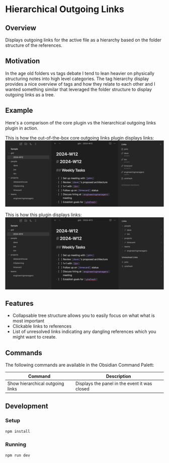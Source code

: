 # Hierarchical Outgoing Links

## Overview
Displays outgoing links for the active file as a hierarchy based on the folder structure of the references.

## Motivation
In the age old folders vs tags debate I tend to lean heavier on physically structuring notes into high level categories. The tag hierarchy display provides a nice overview of tags and how they relate to each other and I wanted something similar that leveraged the folder structure to display outgoing links as a tree.

## Example
Here's a comparison of the core plugin vs the hierarchical outgoing links plugin in action.

This is how the out-of-the-box core outgoing links plugin displays links:
![image](docs/core.png)

This is how this plugin displays links:
 ![image](docs/plugin.png)

## Features
- Collapsable tree structure allows you to easily focus on what what is most important
- Clickable links to references
- List of unresolved links indicating any dangling references which you might want to create.

## Commands
The following commands are available in the Obsidian Command Palett:

| Command | Description |
|---------|-------------|
| Show hierarchical outgoing links | Displays the panel in the event it was closed |

## Development

### Setup
```bash
npm install
```

### Running
```bash
npm run dev
```

